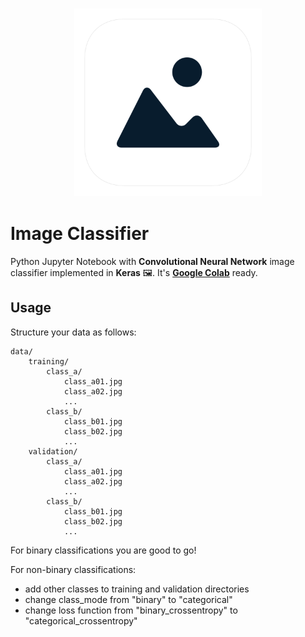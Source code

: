 <h3 align="center">
  <img src="assets/image_classifier_icon_web.png" width="300">
</h3>

# Image Classifier

Python Jupyter Notebook with **Convolutional Neural Network** image classifier implemented in **Keras** 🖼️. It's **[Google Colab](https://colab.research.google.com/)** ready.

## Usage

Structure your data as follows:

	data/
		training/
			class_a/
				class_a01.jpg
				class_a02.jpg
				...
			class_b/
				class_b01.jpg
				class_b02.jpg
				...
		validation/
			class_a/
				class_a01.jpg
				class_a02.jpg
				...
			class_b/
				class_b01.jpg
				class_b02.jpg
				...

For binary classifications you are good to go!

For non-binary classifications:

* add other classes to training and validation directories
* change class_mode from "binary" to "categorical"
* change loss function from "binary\_crossentropy" to "categorical\_crossentropy"
